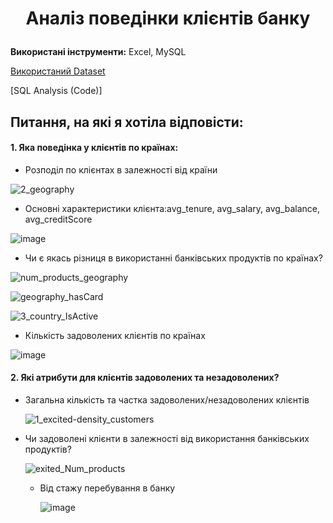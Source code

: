 # <p align="center">Аналіз поведінки клієнтів банку</p>

**Використані інструменти:** Excel, MySQL

[Використаний Dataset](https://www.kaggle.com/datasets/victorsoeiro/netflix-tv-shows-and-movies?select=titles.csv)

[SQL Analysis (Code)]

##  Питання, на які я хотіла відповісти:
####  1. Яка поведінка у клієнтів по країнах:
-  Розподіл по клієнтах в залежності від країни
   
![2_geography](https://github.com/user-attachments/assets/4d3a2a6a-8219-497c-ac1a-a3a380c81f04)  
- Основні характеристики клієнта:avg_tenure, avg_salary, avg_balance, avg_creditScore

![image](https://github.com/user-attachments/assets/8d62874c-5e69-4b25-8290-77207d603d85)

- Чи є якась різниця в використанні банківських продуктів по країнах?

![num_products_geography](https://github.com/user-attachments/assets/8480d975-1901-464f-a72c-e7bb431c1f3a)

![geography_hasCard](https://github.com/user-attachments/assets/4cb0a118-ead3-4f9e-9116-5aa3b5a086f1)

![3_сountry_IsActive](https://github.com/user-attachments/assets/e37c11a6-b5e8-4663-afbb-55cee38a3e80)

- Кількість задоволених клієнтів по країнах

![image](https://github.com/user-attachments/assets/a8998268-0b50-4356-9b03-ae7778e50c07)

####  2. Які атрибути для клієнтів задоволених та незадоволених?
- Загальна кількість та частка задоволених/незадоволених клієнтів

  ![1_excited-density_customers](https://github.com/user-attachments/assets/2a772f91-bfe9-45eb-a7e7-dda518d0d431)

- Чи задоволені клієнти в залежності від використання банківських продуктів?

  ![exited_Num_products](https://github.com/user-attachments/assets/50731e98-d498-4208-a8a5-f47df2c07b53)

  - Від стажу перебування в банку
 
    ![image](https://github.com/user-attachments/assets/090e8221-12c0-430c-b30b-212c910d66b9)

    






